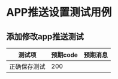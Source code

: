 # APP推送设置测试用例

## 添加修改app推送测试

| 测试项       | 预期code | 预期消息 |
| ------------ | -------- | -------- |
| 正确保存测试 | 200      |          |

